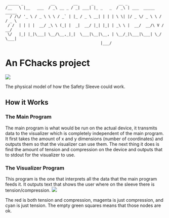```
 _____ _            __        __      _           __ _
/__   \ |__   ___  / _\ __ _ / _| ___| |_ _   _  / _\ | ___  _____   _____
  / /\/ '_ \ / _ \ \ \ / _` | |_ / _ \ __| | | | \ \| |/ _ \/ _ \ \ / / _ \
 / /  | | | |  __/ _\ \ (_| |  _|  __/ |_| |_| | _\ \ |  __/  __/\ V /  __/
 \/   |_| |_|\___| \__/\__,_|_|  \___|\__|\__, | \__/_|\___|\___| \_/ \___|
                                          |___/

```

# An FChacks project

<img src="https://i.imgur.com/kFlriCP.png"></img>

The physical model of how the Safety Sleeve could work.

## How it Works

### The Main Program

The main program is what would be run on the actual device, it transmits data to the visualizer which is completely independent of the main program. It first takes the amount of x and y dimensions (number of coordinates) and outputs them so that the visualizer can use them. The next thing it does is find the amount of tension and compression on the device and outputs that to stdout for the visualizer to use.

### The Visualizer Program

This program is the one that interprets all the data that the main program feeds it. It outputs text that shows the user where on the sleeve there is tension/compression.
<img src="https://i.imgur.com/jvqjf1i.png"></img>

The red is both tension and compression, magenta is just compression, and cyan is just tension. The empty green squares means that those nodes are ok.
